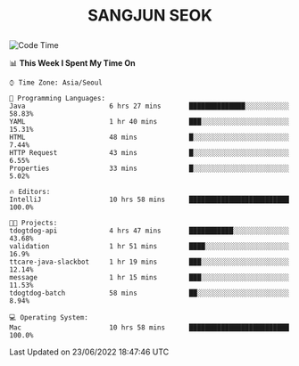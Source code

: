 <h1>
 <p align="center">
   SANGJUN SEOK
 </p>
</h1>

<!--START_SECTION:waka-->
![Code Time](http://img.shields.io/badge/Code%20Time-0%20secs-blue)

📊 **This Week I Spent My Time On** 

```text
⌚︎ Time Zone: Asia/Seoul

💬 Programming Languages: 
Java                     6 hrs 27 mins       ██████████████░░░░░░░░░░░   58.83% 
YAML                     1 hr 40 mins        ███░░░░░░░░░░░░░░░░░░░░░░   15.31% 
HTML                     48 mins             █░░░░░░░░░░░░░░░░░░░░░░░░   7.44% 
HTTP Request             43 mins             █░░░░░░░░░░░░░░░░░░░░░░░░   6.55% 
Properties               33 mins             █░░░░░░░░░░░░░░░░░░░░░░░░   5.02%

🔥 Editors: 
IntelliJ                 10 hrs 58 mins      █████████████████████████   100.0%

🐱‍💻 Projects: 
tdogtdog-api             4 hrs 47 mins       ███████████░░░░░░░░░░░░░░   43.68% 
validation               1 hr 51 mins        ████░░░░░░░░░░░░░░░░░░░░░   16.9% 
ttcare-java-slackbot     1 hr 19 mins        ███░░░░░░░░░░░░░░░░░░░░░░   12.14% 
message                  1 hr 15 mins        ███░░░░░░░░░░░░░░░░░░░░░░   11.53% 
tdogtdog-batch           58 mins             ██░░░░░░░░░░░░░░░░░░░░░░░   8.94%

💻 Operating System: 
Mac                      10 hrs 58 mins      █████████████████████████   100.0%

```


 Last Updated on 23/06/2022 18:47:46 UTC
<!--END_SECTION:waka-->
